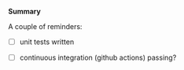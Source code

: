 <!-- Thanks for submitting a pull request to btabler! -->

**Summary**

<!-- Describe the motivation behind your PR - refer to issues where relevant -->

A couple of reminders:
- [ ] unit tests written
- [ ] continuous integration (github actions) passing?




